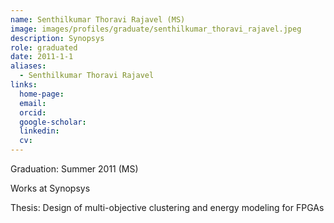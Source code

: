 ```yaml
---
name: Senthilkumar Thoravi Rajavel (MS)
image: images/profiles/graduate/senthilkumar_thoravi_rajavel.jpeg
description: Synopsys
role: graduated
date: 2011-1-1
aliases:
  - Senthilkumar Thoravi Rajavel
links:
  home-page: 
  email: 
  orcid: 
  google-scholar: 
  linkedin: 
  cv: 
---
```


Graduation: Summer 2011 (MS)

Works at Synopsys

Thesis: Design of multi-objective clustering and energy modeling for FPGAs